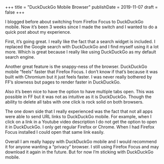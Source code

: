 +++
title = "DuckDuckGo Mobile Browser"
publishDate = 2019-11-07
draft = false
+++

I blogged before about switching from Firefox Focus to DuckDuckGo mobile. Now it’s been 3 weeks since I made the switch and I wanted to do a quick post about my experience.

First, it’s going great. I really like the fact that a search widget is included. I replaced the Google search with DuckDuckGo and I find myself using it a lot more. Which is great because I really like using DuckDuckGo as my default search engine.

Another great feature is the snappy-ness of the browser. DuckDuckGo mobile “feels” faster that Firefox Focus. I don’t know if that’s because it was built with Chromium but it just feels faster. I was never really bothered by FF’s slowness but pages to render faster in DuckDuckGo.

Also it’s been nice to have the option to have multiple tabs open. This was possible in FF but it was not as intuitive as it is DuckDuckGo. Though the ability to delete all tabs with one click is rock solid on both browsers.

The one down side that I really experienced was the fact that not all apps were able to send URL links to DuckDuckGo mobile. For example, when I click on a link in a Youtube video description I do not get the option to open it in DuckDuckGo. I only get regular Firefox or Chrome. When I had Firefox Focus installed I could open that same link easily.

Overall I am really happy with DuckDuckGo mobile and I would recommend it for anyone wanting a “privacy” browser. I still using Firefox Focus and may download it again in the future. But for now I’m sticking with DuckDuckGo mobile.
